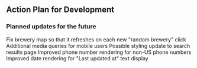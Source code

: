 ## Action Plan for Development

### Planned updates for the future
Fix brewery map so that it refreshes on each new "random brewery" click
Additional media queries for mobile users
Possible styling update to search results page
Improved phone number rendering for non-US phone numbers
Improved date rendering for "Last updated at" text display